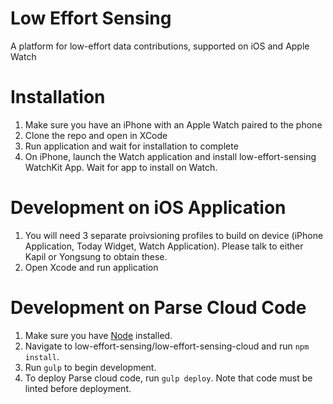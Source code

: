 # Low Effort Sensing
A platform for low-effort data contributions, supported on iOS and Apple Watch

# Installation
1. Make sure you have an iPhone with an Apple Watch paired to the phone
2. Clone the repo and open in XCode
3. Run application and wait for installation to complete
4. On iPhone, launch the Watch application and install low-effort-sensing WatchKit App. Wait for app to install on Watch.

# Development on iOS Application
1. You will need 3 separate proivsioning profiles to build on device (iPhone Application, Today Widget, Watch Application). Please talk to either Kapil or Yongsung to obtain these.
2. Open Xcode and run application

# Development on Parse Cloud Code
1. Make sure you have [Node](https://nodejs.org/en/) installed.
2. Navigate to low-effort-sensing/low-effort-sensing-cloud and run `npm install`.
3. Run `gulp` to begin development.
4. To deploy Parse cloud code, run `gulp deploy`. Note that code must be linted before deployment.
